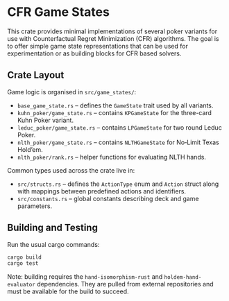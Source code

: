 # CFR Game States

This crate provides minimal implementations of several poker variants for use with Counterfactual Regret Minimization (CFR) algorithms.  The goal is to offer simple game state representations that can be used for experimentation or as building blocks for CFR based solvers.

## Crate Layout

Game logic is organised in `src/game_states/`:

- `base_game_state.rs` – defines the `GameState` trait used by all variants.
- `kuhn_poker/game_state.rs` – contains `KPGameState` for the three-card Kuhn Poker variant.
- `leduc_poker/game_state.rs` – contains `LPGameState` for two round Leduc Poker.
- `nlth_poker/game_state.rs` – contains `NLTHGameState` for No‑Limit Texas Hold’em.
- `nlth_poker/rank.rs` – helper functions for evaluating NLTH hands.

Common types used across the crate live in:

- `src/structs.rs` – defines the `ActionType` enum and `Action` struct along with mappings between predefined actions and identifiers.
- `src/constants.rs` – global constants describing deck and game parameters.

## Building and Testing

Run the usual cargo commands:

```bash
cargo build
cargo test
```

Note: building requires the `hand-isomorphism-rust` and `holdem-hand-evaluator` dependencies. They are pulled from external repositories and must be available for the build to succeed.
